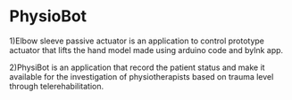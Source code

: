 # PhysioBot
1)Elbow sleeve passive actuator is an application to control prototype actuator that lifts the hand model made using arduino code and bylnk app.

2)PhysiBot is an application that record the patient status and make it available for the investigation of physiotherapists based on trauma level through telerehabilitation.
